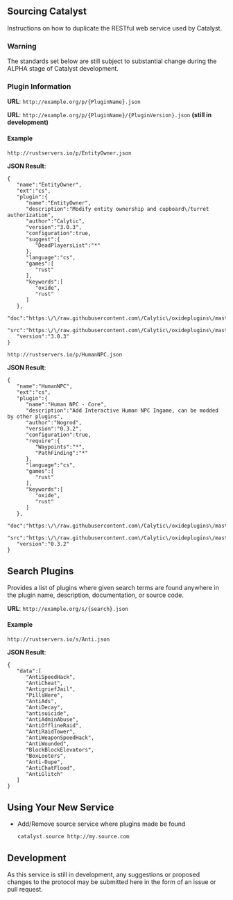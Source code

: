 ## Sourcing Catalyst

Instructions on how to duplicate the RESTful web service used by Catalyst.

### Warning

The standards set below are still subject to substantial change during the ALPHA stage of Catalyst development.

### Plugin Information

**URL**: ``http://example.org/p/{PluginName}.json``

**URL**: ``http://example.org/p/{PluginName}/{PluginVersion}.json`` **(still in development)**

#### Example

``http://rustservers.io/p/EntityOwner.json``

**JSON Result**:
````
{
   "name":"EntityOwner",
   "ext":"cs",
   "plugin":{
      "name":"EntityOwner",
      "description":"Modify entity ownership and cupboard\/turret authorization",
      "author":"Calytic",
      "version":"3.0.3",
      "configuration":true,
      "suggest":{
         "DeadPlayersList":"*"
      },
      "language":"cs",
      "games":[
         "rust"
      ],
      "keywords":[
         "oxide",
         "rust"
      ]
   },
   "doc":"https:\/\/raw.githubusercontent.com\/Calytic\/oxideplugins\/master\/rust\/EntityOwner.md",
   "src":"https:\/\/raw.githubusercontent.com\/Calytic\/oxideplugins\/master\/rust\/EntityOwner.cs",
   "version":"3.0.3"
}
````

``http://rustservers.io/p/HumanNPC.json``

**JSON Result**:
````
{
   "name":"HumanNPC",
   "ext":"cs",
   "plugin":{
      "name":"Human NPC - Core",
      "description":"Add Interactive Human NPC Ingame, can be modded by other plugins",
      "author":"Nogrod",
      "version":"0.3.2",
      "configuration":true,
      "require":{
         "Waypoints":"*",
         "PathFinding":"*"
      },
      "language":"cs",
      "games":[
         "rust"
      ],
      "keywords":[
         "oxide",
         "rust"
      ]
   },
   "doc":"https:\/\/raw.githubusercontent.com\/Calytic\/oxideplugins\/master\/rust\/HumanNPC.md",
   "src":"https:\/\/raw.githubusercontent.com\/Calytic\/oxideplugins\/master\/rust\/HumanNPC.cs",
   "version":"0.3.2"
}
````

## Search Plugins

Provides a list of plugins where given search terms are found anywhere in the plugin name, description, documentation, or source code.

**URL**: ``http://example.org/s/{search}.json``

#### Example

``http://rustservers.io/s/Anti.json``

**JSON Result**:
````
{
   "data":[
      "AntiSpeedHack",
      "AntiCheat",
      "AntigriefJail",
      "PillsHere",
      "AntiAds",
      "AntiDecay",
      "antisuicide",
      "AntiAdminAbuse",
      "AntiOfflineRaid",
      "AntiRaidTower",
      "AntiWeaponSpeedHack",
      "AntiWounded",
      "BlockBlockElevators",
      "BoxLooters",
      "Anti-Dupe",
      "AntiChatFlood",
      "AntiGlitch"
   ]
}
````

## Using Your New Service

* Add/Remove source service where plugins made be found

  ````catalyst.source http://my.source.com````

## Development

As this service is still in development, any suggestions or proposed changes to the protocol may be submitted here in the form of an issue or pull request.
